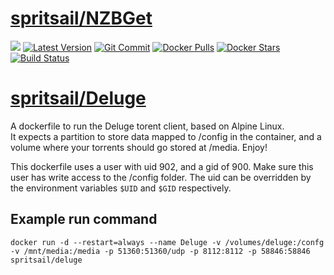 [hub]: https://hub.docker.com/r/spritsail/deluge
[git]: https://github.com/spritsail/deluge
[drone]: https://drone.spritsail.io/spritsail/deluge
[mbdg]: https://microbadger.com/images/spritsail/deluge

# [spritsail/NZBGet][hub]

[![](https://images.microbadger.com/badges/image/spritsail/deluge.svg)][mbdg]
[![Latest Version](https://images.microbadger.com/badges/version/spritsail/deluge.svg)][hub]
[![Git Commit](https://images.microbadger.com/badges/commit/spritsail/deluge.svg)][git]
[![Docker Pulls](https://img.shields.io/docker/pulls/spritsail/deluge.svg)][hub]
[![Docker Stars](https://img.shields.io/docker/stars/spritsail/deluge.svg)][hub]
[![Build Status](https://drone.spritsail.io/api/badges/spritsail/deluge/status.svg)][drone]

# [spritsail/Deluge][hub]
A dockerfile to run the Deluge torent client, based on Alpine Linux.  
It expects a  partition to store data mapped to /config in the container, and a volume where your torrents should go stored at /media. Enjoy!

This dockerfile uses a user with uid 902, and a gid of 900. Make sure this user has write access to the /config folder.
The uid can be overridden by the environment variables `$UID` and `$GID` respectively.

## Example run command
`docker run -d --restart=always --name Deluge -v /volumes/deluge:/confg -v /mnt/media:/media -p 51360:51360/udp -p 8112:8112 -p 58846:58846 spritsail/deluge`
